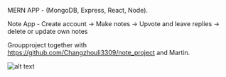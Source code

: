MERN APP - (MongoDB, Express, React, Node).

Note App - Create account -> Make notes -> Upvote and leave replies -> delete or update own notes

Groupproject together with https://github.com/Changzhouli3309/note_project and Martin.

![alt text](https://i.imgur.com/XtSY6A2.png)

